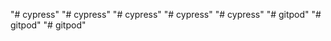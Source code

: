 "# cypress" 
"# cypress" 
"# cypress" 
"# cypress" 
"# cypress" 
"# gitpod" 
"# gitpod" 
"# gitpod" 
